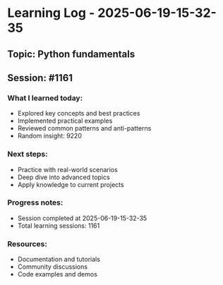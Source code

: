 # Learning Log - 2025-06-19-15-32-35

## Topic: Python fundamentals
## Session: #1161

### What I learned today:
- Explored key concepts and best practices
- Implemented practical examples  
- Reviewed common patterns and anti-patterns
- Random insight: 9220

### Next steps:
- Practice with real-world scenarios
- Deep dive into advanced topics
- Apply knowledge to current projects

### Progress notes:
- Session completed at 2025-06-19-15-32-35
- Total learning sessions: 1161

### Resources:
- Documentation and tutorials
- Community discussions
- Code examples and demos
